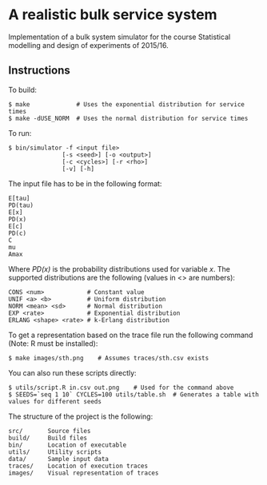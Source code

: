 # A realistic bulk service system

Implementation of a bulk system simulator for the course Statistical modelling and design of experiments of 2015/16.

## Instructions

To build:

	$ make             # Uses the exponential distribution for service times
	$ make -dUSE_NORM  # Uses the normal distribution for service times

To run:

	$ bin/simulator -f <input file>
	               [-s <seed>] [-o <output>]
	               [-c <cycles>] [-r <rho>]
	               [-v] [-h]

The input file has to be in the following format:

	E[tau]
	PD(tau)
	E[x]
	PD(x)
	E[c]
	PD(c)
	C
	mu
	Amax

Where _PD(x)_ is the probability distributions used for variable _x_. The supported distributions are the following (values in <> are numbers):

	CONS <num>            # Constant value
	UNIF <a> <b>          # Uniform distribution
	NORM <mean> <sd>      # Normal distribution
	EXP <rate>            # Exponential distribution
	ERLANG <shape> <rate> # k-Erlang distribution

To get a representation based on the trace file run the following command (Note: R must be installed):

	$ make images/sth.png    # Assumes traces/sth.csv exists

You can also run these scripts directly:

	$ utils/script.R in.csv out.png    # Used for the command above 
	$ SEEDS=`seq 1 10` CYCLES=100 utils/table.sh  # Generates a table with values for different seeds

The structure of the project is the following:

	src/       Source files
	build/     Build files  
	bin/       Location of executable
	utils/     Utility scripts
	data/      Sample input data
	traces/    Location of execution traces
	images/    Visual representation of traces
